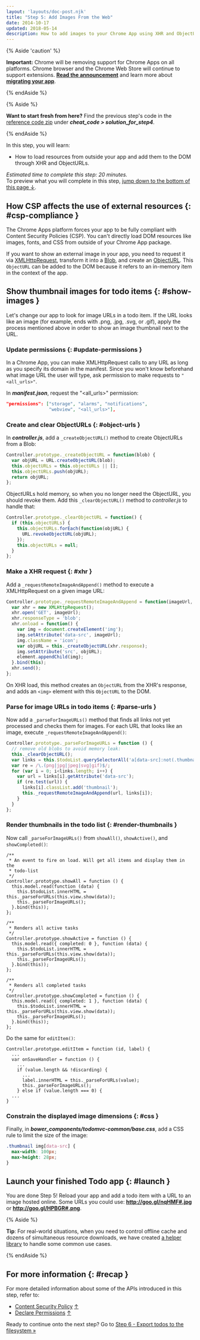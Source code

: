 ```yaml
---
layout: 'layouts/doc-post.njk'
title: "Step 5: Add Images From the Web"
date: 2014-10-17
updated: 2018-05-14
description: How to add images to your Chrome App using XHR and ObjectURL.
---
```


{% Aside 'caution' %}

**Important:** Chrome will be removing support for Chrome Apps on all platforms. Chrome browser and
the Chrome Web Store will continue to support extensions. [**Read the announcement**][1] and learn
more about [**migrating your app**][2].

{% endAside %}

{% Aside %}

**Want to start fresh from here?** Find the previous step's code in the [reference code zip][3]
under **_cheat_code > solution_for_step4_**.

{% endAside %}

In this step, you will learn:

- How to load resources from outside your app and add them to the DOM through XHR and ObjectURLs.

_Estimated time to complete this step: 20 minutes._  
To preview what you will complete in this step, [jump down to the bottom of this page ↓][4].

## How CSP affects the use of external resources {: #csp-compliance }

The Chrome Apps platform forces your app to be fully compliant with Content Security Policies (CSP).
You can't directly load DOM resources like images, fonts, and CSS from outside of your Chrome App
package.

If you want to show an external image in your app, you need to request it via [XMLHttpRequest][5],
transform it into a [Blob][6], and create an [ObjectURL][7]. This `ObjectURL` can be added to the
DOM because it refers to an in-memory item in the context of the app.

## Show thumbnail images for todo items {: #show-images }

Let's change our app to look for image URLs in a todo item. If the URL looks like an image (for
example, ends with .png, .jpg, .svg, or .gif), apply the process mentioned above in order to show an
image thumbnail next to the URL.

### Update permissions {: #update-permissions }

In a Chrome App, you can make XMLHttpRequest calls to any URL as long as you specify its domain in
the manifest. Since you won't know beforehand what image URL the user will type, ask permission to
make requests to `"<all_urls>"`.

In **_manifest.json_**, request the "<all_urls>" permission:

```json
"permissions": ["storage", "alarms", "notifications",
                "webview", "<all_urls>"],
```

### Create and clear ObjectURLs {: #object-urls }

In **_controller.js_**, add a `_createObjectURL()` method to create ObjectURLs from a Blob:

```js
Controller.prototype._createObjectURL = function(blob) {
  var objURL = URL.createObjectURL(blob);
  this.objectURLs = this.objectURLs || [];
  this.objectURLs.push(objURL);
  return objURL;
};
```

ObjectURLs hold memory, so when you no longer need the ObjectURL, you should revoke them. Add this
`_clearObjectURL()` method to _controller.js_ to handle that:

```js
Controller.prototype._clearObjectURL = function() {
  if (this.objectURLs) {
    this.objectURLs.forEach(function(objURL) {
      URL.revokeObjectURL(objURL);
    });
    this.objectURLs = null;
  }
};
```

### Make a XHR request {: #xhr }

Add a `_requestRemoteImageAndAppend()` method to execute a XMLHttpRequest on a given image URL:

```js
Controller.prototype._requestRemoteImageAndAppend = function(imageUrl, element) {
  var xhr = new XMLHttpRequest();
  xhr.open('GET', imageUrl);
  xhr.responseType = 'blob';
  xhr.onload = function() {
    var img = document.createElement('img');
    img.setAttribute('data-src', imageUrl);
    img.className = 'icon';
    var objURL = this._createObjectURL(xhr.response);
    img.setAttribute('src', objURL);
    element.appendChild(img);
  }.bind(this);
  xhr.send();
};
```

On XHR load, this method creates an `ObjectURL` from the XHR's response, and adds an `<img>` element
with this `ObjectURL` to the DOM.

### Parse for image URLs in todo items {: #parse-urls }

Now add a `_parseForImageURLs()` method that finds all links not yet processed and checks them for
images. For each URL that looks like an image, execute `_requestRemoteImageAndAppend()`:

```js
Controller.prototype._parseForImageURLs = function () {
  // remove old blobs to avoid memory leak:
  this._clearObjectURL();
  var links = this.$todoList.querySelectorAll('a[data-src]:not(.thumbnail)');
  var re = /\.(png|jpg|jpeg|svg|gif)$/;
  for (var i = 0; i<links.length; i++) {
    var url = links[i].getAttribute('data-src');
    if (re.test(url)) {
      links[i].classList.add('thumbnail');
      this._requestRemoteImageAndAppend(url, links[i]);
    }
  }
};
```

### Render thumbnails in the todo list {: #render-thumbnails }

Now call `_parseForImageURLs()` from `showAll()`, `showActive()`, and `showCompleted()`:

```js/7,17,27
/**
 * An event to fire on load. Will get all items and display them in the
 * todo-list
 */
Controller.prototype.showAll = function () {
  this.model.read(function (data) {
    this.$todoList.innerHTML = this._parseForURLs(this.view.show(data));
    this._parseForImageURLs();
  }.bind(this));
};

/**
 * Renders all active tasks
 */
Controller.prototype.showActive = function () {
  this.model.read({ completed: 0 }, function (data) {
    this.$todoList.innerHTML = this._parseForURLs(this.view.show(data));
    this._parseForImageURLs();
  }.bind(this));
};

/**
 * Renders all completed tasks
 */
Controller.prototype.showCompleted = function () {
  this.model.read({ completed: 1 }, function (data) {
    this.$todoList.innerHTML = this._parseForURLs(this.view.show(data));
    this._parseForImageURLs();
  }.bind(this));
};
```

Do the same for `editItem()`:

```js/7
Controller.prototype.editItem = function (id, label) {
  ...
  var onSaveHandler = function () {
    ...
    if (value.length && !discarding) {
      ...
      label.innerHTML = this._parseForURLs(value);
      this._parseForImageURLs();
    } else if (value.length === 0) {
  ...
}
```

### Constrain the displayed image dimensions {: #css }

Finally, in **_bower_components/todomvc-common/base.css_**, add a CSS rule to limit the size of the
image:

```css
.thumbnail img[data-src] {
  max-width: 100px;
  max-height: 28px;
}
```

## Launch your finished Todo app {: #launch }

You are done Step 5! Reload your app and add a todo item with a URL to an image hosted online. Some
URLs you could use: **http://goo.gl/nqHMF#.jpg** or **http://goo.gl/HPBGR#.png**.

{% Aside %}

**Tip**: For real-world situations, when you need to control offline cache and dozens of
simultaneous resource downloads, we have created [a helper library][8] to handle some common use
cases.

{% endAside %}

## For more information {: #recap }

For more detailed information about some of the APIs introduced in this step, refer to:

- [Content Security Policy][9] [↑][10]
- [Declare Permissions][11] [↑][12]

Ready to continue onto the next step? Go to [Step 6 - Export todos to the filesystem »][13]

[1]: https://blog.chromium.org/2020/08/changes-to-chrome-app-support-timeline.html
[2]: /apps/migration
[3]: https://github.com/mangini/io13-codelab/archive/master.zip
[4]: #launch
[5]: https://developer.mozilla.org/docs/Web/API/XMLHttpRequest
[6]: https://developer.mozilla.org/docs/Web/API/Blob
[7]: https://developer.mozilla.org/docs/Web/API/URL.createObjectURL
[8]: https://github.com/GoogleChrome/apps-resource-loader#readme
[9]: /apps/contentSecurityPolicy "Read 'Content Security Policy' in the Chrome developer docs"
[10]:
  #csp-compliance
  "This feature mentioned in 'Learn how CSP affects the use of external web resources'"
[11]: /apps/declare_permissions "Read 'Declare Permissions' in the Chrome developer docs"
[12]: #update-permissions "This feature mentioned in 'Update permissions'"
[13]: ../app_codelab_filesystem
